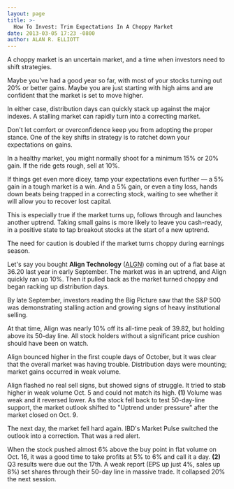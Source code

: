 ```yaml
---
layout: page
title: >-
  How To Invest: Trim Expectations In A Choppy Market
date: 2013-03-05 17:23 -0800
author: ALAN R. ELLIOTT
---
```





A choppy market is an uncertain market, and a time when investors need to shift strategies.


Maybe you've had a good year so far, with most of your stocks turning out 20% or better gains. Maybe you are just starting with high aims and are confident that the market is set to move higher.


In either case, distribution days can quickly stack up against the major indexes. A stalling market can rapidly turn into a correcting market.


Don't let comfort or overconfidence keep you from adopting the proper stance. One of the key shifts in strategy is to ratchet down your expectations on gains.


In a healthy market, you might normally shoot for a minimum 15% or 20% gain. If the ride gets rough, sell at 10%.


If things get even more dicey, tamp your expectations even further — a 5% gain in a tough market is a win. And a 5% gain, or even a tiny loss, hands down beats being trapped in a correcting stock, waiting to see whether it will allow you to recover lost capital.


This is especially true if the market turns up, follows through and launches another uptrend. Taking small gains is more likely to leave you cash-ready, in a positive state to tap breakout stocks at the start of a new uptrend.


The need for caution is doubled if the market turns choppy during earnings season.


Let's say you bought **Align Technology** ([ALGN](https://research.investors.com/quote.aspx?symbol=ALGN)) coming out of a flat base at 36.20 last year in early September. The market was in an uptrend, and Align quickly ran up 10%. Then it pulled back as the market turned choppy and began racking up distribution days.


By late September, investors reading the Big Picture saw that the S&P 500 was demonstrating stalling action and growing signs of heavy institutional selling.


At that time, Align was nearly 10% off its all-time peak of 39.82, but holding above its 50-day line. All stock holders without a significant price cushion should have been on watch.


Align bounced higher in the first couple days of October, but it was clear that the overall market was having trouble. Distribution days were mounting; market gains occurred in weak volume.


Align flashed no real sell signs, but showed signs of struggle. It tried to stab higher in weak volume Oct. 5 and could not match its high. **(1)** Volume was weak and it reversed lower. As the stock fell back to test 50-day-line support, the market outlook shifted to "Uptrend under pressure" after the market closed on Oct. 9.


The next day, the market fell hard again. IBD's Market Pulse switched the outlook into a correction. That was a red alert.


When the stock pushed almost 6% above the buy point in flat volume on Oct. 16, it was a good time to take profits at 5% to 6% and call it a day. **(2)** Q3 results were due out the 17th. A weak report (EPS up just 4%, sales up 8%) set shares through their 50-day line in massive trade. It collapsed 20% the next session.




